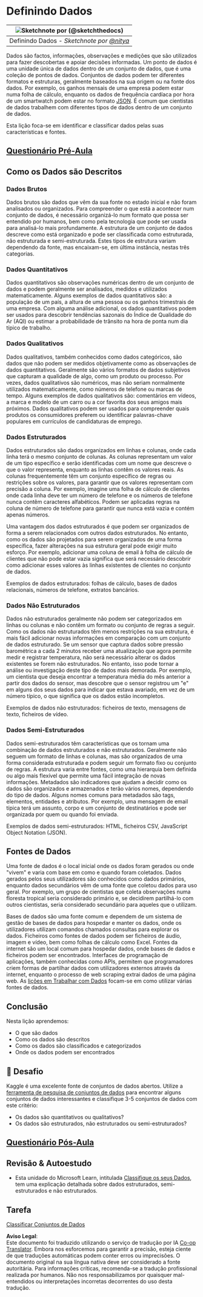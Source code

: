 <!--
CO_OP_TRANSLATOR_METADATA:
{
  "original_hash": "356d12cffc3125db133a2d27b827a745",
  "translation_date": "2025-08-24T21:32:46+00:00",
  "source_file": "1-Introduction/03-defining-data/README.md",
  "language_code": "pt"
}
-->
# Definindo Dados

|![ Sketchnote por [(@sketchthedocs)](https://sketchthedocs.dev) ](../../sketchnotes/03-DefiningData.png)|
|:---:|
|Definindo Dados - _Sketchnote por [@nitya](https://twitter.com/nitya)_ |

Dados são factos, informações, observações e medições que são utilizados para fazer descobertas e apoiar decisões informadas. Um ponto de dados é uma unidade única de dados dentro de um conjunto de dados, que é uma coleção de pontos de dados. Conjuntos de dados podem ter diferentes formatos e estruturas, geralmente baseados na sua origem ou na fonte dos dados. Por exemplo, os ganhos mensais de uma empresa podem estar numa folha de cálculo, enquanto os dados de frequência cardíaca por hora de um smartwatch podem estar no formato [JSON](https://stackoverflow.com/a/383699). É comum que cientistas de dados trabalhem com diferentes tipos de dados dentro de um conjunto de dados.

Esta lição foca-se em identificar e classificar dados pelas suas características e fontes.

## [Questionário Pré-Aula](https://purple-hill-04aebfb03.1.azurestaticapps.net/quiz/4)

## Como os Dados são Descritos

### Dados Brutos
Dados brutos são dados que vêm da sua fonte no estado inicial e não foram analisados ou organizados. Para compreender o que está a acontecer num conjunto de dados, é necessário organizá-lo num formato que possa ser entendido por humanos, bem como pela tecnologia que pode ser usada para analisá-lo mais profundamente. A estrutura de um conjunto de dados descreve como está organizado e pode ser classificada como estruturada, não estruturada e semi-estruturada. Estes tipos de estrutura variam dependendo da fonte, mas encaixam-se, em última instância, nestas três categorias.

### Dados Quantitativos
Dados quantitativos são observações numéricas dentro de um conjunto de dados e podem geralmente ser analisados, medidos e utilizados matematicamente. Alguns exemplos de dados quantitativos são: a população de um país, a altura de uma pessoa ou os ganhos trimestrais de uma empresa. Com alguma análise adicional, os dados quantitativos podem ser usados para descobrir tendências sazonais do Índice de Qualidade do Ar (AQI) ou estimar a probabilidade de trânsito na hora de ponta num dia típico de trabalho.

### Dados Qualitativos
Dados qualitativos, também conhecidos como dados categóricos, são dados que não podem ser medidos objetivamente como as observações de dados quantitativos. Geralmente são vários formatos de dados subjetivos que capturam a qualidade de algo, como um produto ou processo. Por vezes, dados qualitativos são numéricos, mas não seriam normalmente utilizados matematicamente, como números de telefone ou marcas de tempo. Alguns exemplos de dados qualitativos são: comentários em vídeos, a marca e modelo de um carro ou a cor favorita dos seus amigos mais próximos. Dados qualitativos podem ser usados para compreender quais produtos os consumidores preferem ou identificar palavras-chave populares em currículos de candidaturas de emprego.

### Dados Estruturados
Dados estruturados são dados organizados em linhas e colunas, onde cada linha terá o mesmo conjunto de colunas. As colunas representam um valor de um tipo específico e serão identificadas com um nome que descreve o que o valor representa, enquanto as linhas contêm os valores reais. As colunas frequentemente têm um conjunto específico de regras ou restrições sobre os valores, para garantir que os valores representam com precisão a coluna. Por exemplo, imagine uma folha de cálculo de clientes onde cada linha deve ter um número de telefone e os números de telefone nunca contêm caracteres alfabéticos. Podem ser aplicadas regras na coluna de número de telefone para garantir que nunca está vazia e contém apenas números.

Uma vantagem dos dados estruturados é que podem ser organizados de forma a serem relacionados com outros dados estruturados. No entanto, como os dados são projetados para serem organizados de uma forma específica, fazer alterações na sua estrutura geral pode exigir muito esforço. Por exemplo, adicionar uma coluna de email à folha de cálculo de clientes que não pode estar vazia significa que será necessário descobrir como adicionar esses valores às linhas existentes de clientes no conjunto de dados.

Exemplos de dados estruturados: folhas de cálculo, bases de dados relacionais, números de telefone, extratos bancários.

### Dados Não Estruturados
Dados não estruturados geralmente não podem ser categorizados em linhas ou colunas e não contêm um formato ou conjunto de regras a seguir. Como os dados não estruturados têm menos restrições na sua estrutura, é mais fácil adicionar novas informações em comparação com um conjunto de dados estruturado. Se um sensor que captura dados sobre pressão barométrica a cada 2 minutos receber uma atualização que agora permite medir e registrar temperatura, não será necessário alterar os dados existentes se forem não estruturados. No entanto, isso pode tornar a análise ou investigação deste tipo de dados mais demorada. Por exemplo, um cientista que deseja encontrar a temperatura média do mês anterior a partir dos dados do sensor, mas descobre que o sensor registrou um "e" em alguns dos seus dados para indicar que estava avariado, em vez de um número típico, o que significa que os dados estão incompletos.

Exemplos de dados não estruturados: ficheiros de texto, mensagens de texto, ficheiros de vídeo.

### Dados Semi-Estruturados
Dados semi-estruturados têm características que os tornam uma combinação de dados estruturados e não estruturados. Geralmente não seguem um formato de linhas e colunas, mas são organizados de uma forma considerada estruturada e podem seguir um formato fixo ou conjunto de regras. A estrutura varia entre fontes, como uma hierarquia bem definida ou algo mais flexível que permite uma fácil integração de novas informações. Metadados são indicadores que ajudam a decidir como os dados são organizados e armazenados e terão vários nomes, dependendo do tipo de dados. Alguns nomes comuns para metadados são tags, elementos, entidades e atributos. Por exemplo, uma mensagem de email típica terá um assunto, corpo e um conjunto de destinatários e pode ser organizada por quem ou quando foi enviada.

Exemplos de dados semi-estruturados: HTML, ficheiros CSV, JavaScript Object Notation (JSON).

## Fontes de Dados

Uma fonte de dados é o local inicial onde os dados foram gerados ou onde "vivem" e varia com base em como e quando foram coletados. Dados gerados pelos seus utilizadores são conhecidos como dados primários, enquanto dados secundários vêm de uma fonte que coletou dados para uso geral. Por exemplo, um grupo de cientistas que coleta observações numa floresta tropical seria considerado primário e, se decidirem partilhá-lo com outros cientistas, seria considerado secundário para aqueles que o utilizam.

Bases de dados são uma fonte comum e dependem de um sistema de gestão de bases de dados para hospedar e manter os dados, onde os utilizadores utilizam comandos chamados consultas para explorar os dados. Ficheiros como fontes de dados podem ser ficheiros de áudio, imagem e vídeo, bem como folhas de cálculo como Excel. Fontes da internet são um local comum para hospedar dados, onde bases de dados e ficheiros podem ser encontrados. Interfaces de programação de aplicações, também conhecidas como APIs, permitem que programadores criem formas de partilhar dados com utilizadores externos através da internet, enquanto o processo de web scraping extrai dados de uma página web. As [lições em Trabalhar com Dados](../../../../../../../../../2-Working-With-Data) focam-se em como utilizar várias fontes de dados.

## Conclusão

Nesta lição aprendemos:

- O que são dados
- Como os dados são descritos
- Como os dados são classificados e categorizados
- Onde os dados podem ser encontrados

## 🚀 Desafio

Kaggle é uma excelente fonte de conjuntos de dados abertos. Utilize a [ferramenta de pesquisa de conjuntos de dados](https://www.kaggle.com/datasets) para encontrar alguns conjuntos de dados interessantes e classifique 3-5 conjuntos de dados com este critério:

- Os dados são quantitativos ou qualitativos?
- Os dados são estruturados, não estruturados ou semi-estruturados?

## [Questionário Pós-Aula](https://purple-hill-04aebfb03.1.azurestaticapps.net/quiz/5)

## Revisão & Autoestudo

- Esta unidade do Microsoft Learn, intitulada [Classifique os seus Dados](https://docs.microsoft.com/en-us/learn/modules/choose-storage-approach-in-azure/2-classify-data), tem uma explicação detalhada sobre dados estruturados, semi-estruturados e não estruturados.

## Tarefa

[Classificar Conjuntos de Dados](assignment.md)

**Aviso Legal**:  
Este documento foi traduzido utilizando o serviço de tradução por IA [Co-op Translator](https://github.com/Azure/co-op-translator). Embora nos esforcemos para garantir a precisão, esteja ciente de que traduções automáticas podem conter erros ou imprecisões. O documento original na sua língua nativa deve ser considerado a fonte autoritária. Para informações críticas, recomenda-se a tradução profissional realizada por humanos. Não nos responsabilizamos por quaisquer mal-entendidos ou interpretações incorretas decorrentes do uso desta tradução.